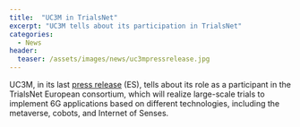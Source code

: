 ```yaml
---
title:  "UC3M in TrialsNet"
excerpt: "UC3M tells about its participation in TrialsNet"
categories: 
  - News
header:
  teaser: /assets/images/news/uc3mpressrelease.jpg
---
```


UC3M, in its last [press release](https://bit.ly/3r6Tjmy) (ES), tells about its role as a participant in the TrialsNet European consortium, which will realize large-scale trials to implement 6G applications based on different technologies, including the metaverse, cobots, and Internet of Senses.
